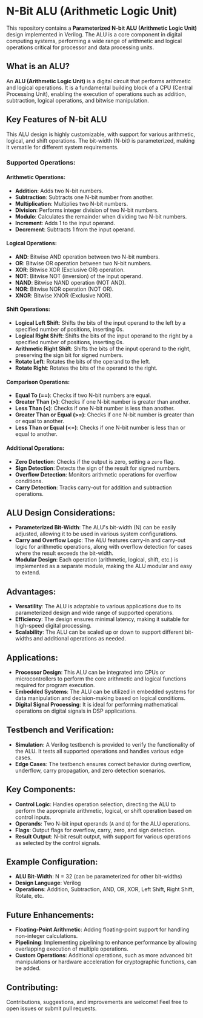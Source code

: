 # N-Bit ALU (Arithmetic Logic Unit)
This repository contains a **Parameterized N-bit ALU (Arithmetic Logic Unit)** design implemented in Verilog. The ALU is a core component in digital computing systems, performing a wide range of arithmetic and logical operations critical for processor and data processing units.

## What is an ALU?
An **ALU (Arithmetic Logic Unit)** is a digital circuit that performs arithmetic and logical operations. It is a fundamental building block of a CPU (Central Processing Unit), enabling the execution of operations such as addition, subtraction, logical operations, and bitwise manipulation.

## Key Features of N-bit ALU
This ALU design is highly customizable, with support for various arithmetic, logical, and shift operations. The bit-width (N-bit) is parameterized, making it versatile for different system requirements.

### Supported Operations:

#### Arithmetic Operations:
- **Addition**: Adds two N-bit numbers.
- **Subtraction**: Subtracts one N-bit number from another.
- **Multiplication**: Multiplies two N-bit numbers.
- **Division**: Performs integer division of two N-bit numbers.
- **Modulo**: Calculates the remainder when dividing two N-bit numbers.
- **Increment**: Adds 1 to the input operand.
- **Decrement**: Subtracts 1 from the input operand.

#### Logical Operations:
- **AND**: Bitwise AND operation between two N-bit numbers.
- **OR**: Bitwise OR operation between two N-bit numbers.
- **XOR**: Bitwise XOR (Exclusive OR) operation.
- **NOT**: Bitwise NOT (inversion) of the input operand.
- **NAND**: Bitwise NAND operation (NOT AND).
- **NOR**: Bitwise NOR operation (NOT OR).
- **XNOR**: Bitwise XNOR (Exclusive NOR).

#### Shift Operations:
- **Logical Left Shift**: Shifts the bits of the input operand to the left by a specified number of positions, inserting 0s.
- **Logical Right Shift**: Shifts the bits of the input operand to the right by a specified number of positions, inserting 0s.
- **Arithmetic Right Shift**: Shifts the bits of the input operand to the right, preserving the sign bit for signed numbers.
- **Rotate Left**: Rotates the bits of the operand to the left.
- **Rotate Right**: Rotates the bits of the operand to the right.

#### Comparison Operations:
- **Equal To (==)**: Checks if two N-bit numbers are equal.
- **Greater Than (>)**: Checks if one N-bit number is greater than another.
- **Less Than (<)**: Checks if one N-bit number is less than another.
- **Greater Than or Equal (>=)**: Checks if one N-bit number is greater than or equal to another.
- **Less Than or Equal (<=)**: Checks if one N-bit number is less than or equal to another.

#### Additional Operations:
- **Zero Detection**: Checks if the output is zero, setting a `zero` flag.
- **Sign Detection**: Detects the sign of the result for signed numbers.
- **Overflow Detection**: Monitors arithmetic operations for overflow conditions.
- **Carry Detection**: Tracks carry-out for addition and subtraction operations.

## ALU Design Considerations:
- **Parameterized Bit-Width**: The ALU's bit-width (N) can be easily adjusted, allowing it to be used in various system configurations.
- **Carry and Overflow Logic**: The ALU features carry-in and carry-out logic for arithmetic operations, along with overflow detection for cases where the result exceeds the bit-width.
- **Modular Design**: Each operation (arithmetic, logical, shift, etc.) is implemented as a separate module, making the ALU modular and easy to extend.

## Advantages:
- **Versatility**: The ALU is adaptable to various applications due to its parameterized design and wide range of supported operations.
- **Efficiency**: The design ensures minimal latency, making it suitable for high-speed digital processing.
- **Scalability**: The ALU can be scaled up or down to support different bit-widths and additional operations as needed.

## Applications:
- **Processor Design**: This ALU can be integrated into CPUs or microcontrollers to perform the core arithmetic and logical functions required for program execution.
- **Embedded Systems**: The ALU can be utilized in embedded systems for data manipulation and decision-making based on logical conditions.
- **Digital Signal Processing**: It is ideal for performing mathematical operations on digital signals in DSP applications.

## Testbench and Verification:
- **Simulation**: A Verilog testbench is provided to verify the functionality of the ALU. It tests all supported operations and handles various edge cases.
- **Edge Cases**: The testbench ensures correct behavior during overflow, underflow, carry propagation, and zero detection scenarios.

## Key Components:
- **Control Logic**: Handles operation selection, directing the ALU to perform the appropriate arithmetic, logical, or shift operation based on control inputs.
- **Operands**: Two N-bit input operands (`A` and `B`) for the ALU operations.
- **Flags**: Output flags for overflow, carry, zero, and sign detection.
- **Result Output**: N-bit result output, with support for various operations as selected by the control signals.

## Example Configuration:
- **ALU Bit-Width**: N = 32 (can be parameterized for other bit-widths)
- **Design Language**: Verilog
- **Operations**: Addition, Subtraction, AND, OR, XOR, Left Shift, Right Shift, Rotate, etc.

## Future Enhancements:
- **Floating-Point Arithmetic**: Adding floating-point support for handling non-integer calculations.
- **Pipelining**: Implementing pipelining to enhance performance by allowing overlapping execution of multiple operations.
- **Custom Operations**: Additional operations, such as more advanced bit manipulations or hardware acceleration for cryptographic functions, can be added.

## Contributing:
Contributions, suggestions, and improvements are welcome! Feel free to open issues or submit pull requests.
